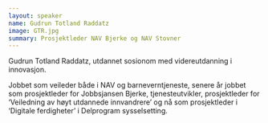 ```yaml
---
layout: speaker
name: Gudrun Totland Raddatz
image: GTR.jpg
summary: Prosjektleder NAV Bjerke og NAV Stovner
---
```


Gudrun Totland Raddatz, utdannet sosionom med videreutdanning i innovasjon.

Jobbet som veileder både i NAV og barneverntjeneste, senere år jobbet som prosjektleder for Jobbsjansen Bjerke, tjenesteutvikler, prosjektleder for ‘Veiledning av høyt utdannede innvandrere’ og nå som prosjektleder i ‘Digitale ferdigheter’ i Delprogram sysselsetting.
